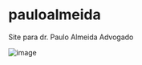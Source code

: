 # pauloalmeida
Site para dr. Paulo Almeida Advogado

![image](https://user-images.githubusercontent.com/81416398/183739753-79361f0c-ecf2-45c4-9589-a8581e1475c1.png)
